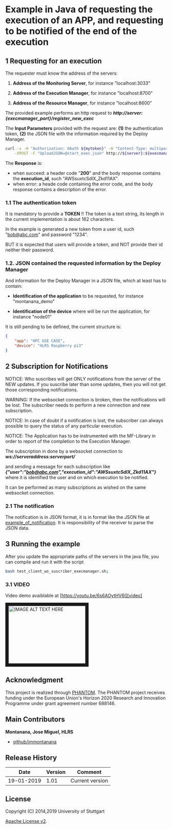 # Example in Java of requesting the execution of an APP, and requesting to be notified of the end of the execution

## 1 Requesting for an execution

The requester must know the address of the servers:

1. **Address of the Monitoring Server**, for instance "localhost:3033"

2. **Address of the Execution Manager**, for instance "localhost:8700"

3. **Address of the Resource Manager**, for instance  "localhost:8600"

The provided example performs an http request to ***http://${server}:${execmanager_port}/register_new_exec***

The **Input Parameters** provided with the request are: **(1)** the authentication token, **(2)** the JSON file with the information required by the Deploy Manager.

```bash
curl -s -H "Authorization: OAuth ${mytoken}" -H "Content-Type: multipart/form-data" \
    -XPOST -F "UploadJSON=@start_exec.json" http://${server}:${execmanager_port}/register_new_exec;
```

The **Response** is:

* when succeed: a header code "**200**" and the body response contains the **execution_id**, such "AWSsuxtcSdlX_Zkd11AX".
* when error: a heade code containing the error code, and the body response contains a description of the error.

### 1.1 The authentication token

   It is mandatory to provide a **TOKEN** !!  The token is a text string, its length in the current implementation is about 162 characters.

   In the example is generated a new token from a user id, such "bob@abc.com" and password "1234".

   BUT it is expected that users will provide a token, and NOT provide their id neither their password.


### 1.2. JSON contained the requested information by the Deploy Manager

And information for the Deploy Manager in a JSON file, which at least has to contain:

   * **Identification of the application** to be requested, for instance "montanana_demo"

   * **Identification of the device** where will be run the application, for instance "node01"
   
   
It is still pending to be defined, the current structure is:

```json
{
	"app": "HPC USE CASE",
	"device": "HLRS Raspberry pi3"
}
```

## 2 Subscription for Notifications

NOTICE: Who suscribes will get ONLY notifications from the server of the NEW updates. If you suscribe later than some updates, then you will not get those corresponding notifications.

WARNING: If the websocket connection is broken, then the notifications will be lost. The subscriber needs to perform a new connection and new subscription.

NOTICE: In case of doubt if a notification is lost, the subscriber can always possible to query the status of any particular execution.

NOTICE: The Application has to be instrumented with the MF-Library in order to report of the completion to the Execution Manager.

The subscription in done by a websocket connection to ***ws://serveraddress:serverport/***

and sending a message for each subscription like ***{"user":"bob@abc.com","execution_id":"AWSsuxtcSdlX_Zkd11AX"}***
where it is identified the user and on which execution to be notified.

It can be performed as many subscriptions as wished on the same websocket connection.

### 2.1 The notification

The notification is in JSON format, it is in format like the JSON file at [example_of_notification][output].
It is responsibility of the receiver to parse the JSON data.

## 3 Running the example

After you update the appropriate paths of the servers in the java file,
you can compile and run it with the script

```bash
bash test_client_ws_suscriber_execmanager.sh;
```

### 3.1 VIDEO

Video demo avaiblable at  [https://youtu.be/6s6AOytHV6I][video]

<a href="http://www.youtube.com/watch?feature=player_embedded&v=6s6AOytHV6I
" target="_blank"><img src="http://img.youtube.com/vi/6s6AOytHV6I/0.jpg" 
alt="IMAGE ALT TEXT HERE" width="240" height="180" border="10" /></a>

 

## Acknowledgment
This project is realized through [PHANTOM][phantom].
The PHANTOM project receives funding under the European Union's Horizon 2020 Research and Innovation Programme under grant agreement number 688146.




## Main Contributors
 
**Montanana, Jose Miguel, HLRS**
+ [github/jmmontanana](https://github.com/jmmontanana)
 


## Release History

| Date        | Version | Comment          |
| ----------- | ------- | ---------------- |
| 19-01-2019  | 1.01     | Current version  |

## License
Copyright (C) 2014,2019 University of Stuttgart

[Apache License v2](LICENSE).
 
[output]: https://github.com/PHANTOM-Platform/testing_integration/blob/master/app_output/exec_stats.json
[video]: https://youtu.be/6s6AOytHV6I
[phantom]: http://www.phantom-project.org

